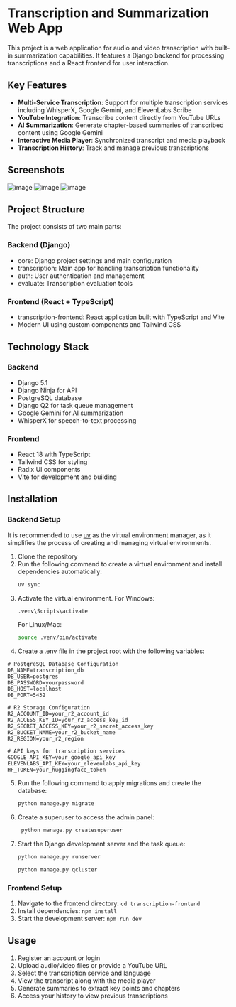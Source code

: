 # Transcription and Summarization Web App
This project is a web application for audio and video transcription with built-in summarization capabilities. It features a Django backend for processing transcriptions and a React frontend for user interaction.

## Key Features

- **Multi-Service Transcription**: Support for multiple transcription services including WhisperX, Google Gemini, and ElevenLabs Scribe
- **YouTube Integration**: Transcribe content directly from YouTube URLs
- **AI Summarization**: Generate chapter-based summaries of transcribed content using Google Gemini
- **Interactive Media Player**: Synchronized transcript and media playback
- **Transcription History**: Track and manage previous transcriptions

## Screenshots
![image](https://github.com/user-attachments/assets/71be4c6e-1f64-439b-b2e7-f99d86e6df23)
![image](https://github.com/user-attachments/assets/518750e9-ecf7-4d8c-bdd8-dd10a73fb098)
![image](https://github.com/user-attachments/assets/6379705e-84ce-4e46-8a03-f18b243f6005)

## Project Structure

The project consists of two main parts:

### Backend (Django)
- core: Django project settings and main configuration 
- transcription: Main app for handling transcription functionality
- auth: User authentication and management
- evaluate: Transcription evaluation tools

### Frontend (React + TypeScript)
- transcription-frontend: React application built with TypeScript and Vite
- Modern UI using custom components and Tailwind CSS

## Technology Stack

### Backend
- Django 5.1
- Django Ninja for API
- PostgreSQL database
- Django Q2 for task queue management
- Google Gemini for AI summarization
- WhisperX for speech-to-text processing

### Frontend
- React 18 with TypeScript
- Tailwind CSS for styling
- Radix UI components
- Vite for development and building

## Installation

### Backend Setup
It is recommended to use [uv](https://docs.astral.sh/uv/getting-started/installation) as the virtual environment manager, as it simplifies the process of creating and managing virtual environments.
1. Clone the repository
2. Run the following command to create a virtual environment and install dependencies automatically:
   ```bash
   uv sync
   ```
3. Activate the virtual environment.
    For Windows:
    ```bash
    .venv\Scripts\activate
    ```
    For Linux/Mac:
    ```bash
    source .venv/bin/activate
    ```
4. Create a .env file in the project root with the following variables:

```
# PostgreSQL Database Configuration
DB_NAME=transcription_db
DB_USER=postgres
DB_PASSWORD=yourpassword
DB_HOST=localhost
DB_PORT=5432

# R2 Storage Configuration
R2_ACCOUNT_ID=your_r2_account_id
R2_ACCESS_KEY_ID=your_r2_access_key_id
R2_SECRET_ACCESS_KEY=your_r2_secret_access_key
R2_BUCKET_NAME=your_r2_bucket_name
R2_REGION=your_r2_region

# API keys for transcription services
GOOGLE_API_KEY=your_google_api_key
ELEVENLABS_API_KEY=your_elevenlabs_api_key
HF_TOKEN=your_huggingface_token
```
5. Run the following command to apply migrations and create the database:
   ```bash
   python manage.py migrate
   ```
6. Create a superuser to access the admin panel:
   ```bash
    python manage.py createsuperuser
    ```
7. Start the Django development server and the task queue:
    ```bash
    python manage.py runserver
    ```
    ```bash
    python manage.py qcluster
    ```
### Frontend Setup
1. Navigate to the frontend directory: `cd transcription-frontend`
2. Install dependencies: `npm install`
3. Start the development server: `npm run dev`

## Usage

1. Register an account or login
2. Upload audio/video files or provide a YouTube URL
3. Select the transcription service and language
4. View the transcript along with the media player
5. Generate summaries to extract key points and chapters
6. Access your history to view previous transcriptions
